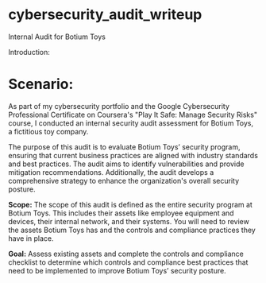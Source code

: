 # cybersecurity_audit_writeup
Internal Audit for Botium Toys

Introduction:

# Scenario:
As part of my cybersecurity portfolio and the Google Cybersecurity Professional Certificate on Coursera's "Play It Safe: Manage Security Risks" course, I conducted an internal security audit assessment for Botium Toys, a fictitious toy company.

The purpose of this audit is to evaluate Botium Toys’ security program, ensuring that current business practices are aligned with industry standards and best practices. The audit aims to identify vulnerabilities and provide mitigation recommendations. Additionally, the audit develops a comprehensive strategy to enhance the organization's overall security posture.

**Scope:**
The scope of this audit is defined as the entire security program at Botium Toys. This includes their assets like employee equipment and devices, their internal network, and their systems. You will need to review the assets Botium Toys has and the controls and compliance practices they have in place.

**Goal:**
Assess existing assets and complete the controls and compliance checklist to determine which controls and compliance best practices that need to be implemented to  improve Botium Toys’ security posture.
